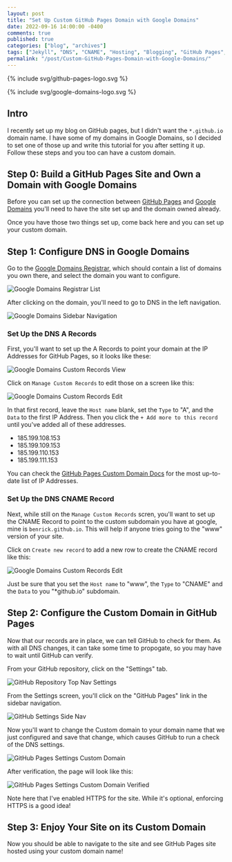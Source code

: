 ```yaml
---
layout: post
title: "Set Up Custom GitHub Pages Domain with Google Domains"
date: 2022-09-16 14:00:00 -0400
comments: true
published: true
categories: ["blog", "archives"]
tags: ["Jekyll", "DNS", "CNAME", "Hosting", "Blogging", "GitHub Pages", "Google Domains", "Tutorials"]
permalink: "/post/Custom-GitHub-Pages-Domain-with-Google-Domains/"
---
```


{% include svg/github-pages-logo.svg %}

{% include svg/google-domains-logo.svg %}

## Intro

I recently set up my blog on GitHub pages, but I didn't want the `*.github.io` domain name. I have some of my domains in Google Domains, so I decided to set one of those up and write this tutorial for you after setting it up. Follow these steps and you too can have a custom domain.

## Step 0: Build a GitHub Pages Site and Own a Domain with Google Domains

Before you can set up the connection between [GitHub Pages](https://pages.github.com/) and [Google Domains](https://domains.google/) you'll need to have the site set up and the domain owned already.

Once you have those two things set up, come back here and you can set up your custom domain.

## Step 1: Configure DNS in Google Domains

Go to the [Google Domains Registrar](https://domains.google.com/registrar/), which should contain a list of domains you own there, and select the domain you want to configure.

![Google Domains Registrar List](/images/files/2022-posts/GDomainsRegistrar.png)

After clicking on the domain, you'll need to go to DNS in the left navigation.

![Google Domains Sidebar Navigation](/images/files/2022-posts/GDomainsSidebar.png)

### Set Up the DNS A Records

First, you'll want to set up the A Records to point your domain at the IP Addresses for GitHub Pages, so it looks like these:

![Google Domains Custom Records View](/images/files/2022-posts/GDomainsCustomRecordsView.png)

Click on `Manage Custom Records` to edit those on a screen like this:

![Google Domains Custom Records Edit](/images/files/2022-posts/GDomainsCustomRecordsEdit.png)

In that first record, leave the `Host name` blank, set the `Type` to "A", and the `Data` to the first IP Address. Then you click the `+ Add more to this record` until you've added all of these addresses.

- 185.199.108.153
- 185.199.109.153
- 185.199.110.153
- 185.199.111.153

You can check the [GitHub Pages Custom Domain Docs](https://docs.github.com/en/pages/configuring-a-custom-domain-for-your-github-pages-site/managing-a-custom-domain-for-your-github-pages-site#configuring-an-apex-domain) for the most up-to-date list of IP Addresses.

### Set Up the DNS CNAME Record

Next, while still on the `Manage Custom Records` scren, you'll want to set up the CNAME Record to point to the custom subdomain you have at google, mine is `benrick.github.io`. This will help if anyone tries going to the "www" version of your site.

Click on `Create new record` to add a new row to create the CNAME record like this:

![Google Domains Custom Records Edit](/images/files/2022-posts/GDomainsCustomRecordsEdit.png)

Just be sure that you set the `Host name` to "www", the `Type` to "CNAME" and the `Data` to you "*github.io" subdomain.

## Step 2: Configure the Custom Domain in GitHub Pages

Now that our records are in place, we can tell GitHub to check for them. As with all DNS changes, it can take some time to propogate, so you may have to wait until GitHub can verify.

From your GitHub repository, click on the "Settings" tab.

![GitHub Repository Top Nav Settings](/images/files/2022-posts/GitHubRepoTopNav.png)

From the Settings screen, you'll click on the "GitHub Pages" link in the sidebar navigation.

![GitHub Settings Side Nav](/images/files/2022-posts/GitHubRepoSettingsNav.png)

Now you'll want to change the Custom domain to your domain name that we just configured and save that change, which causes GitHub to run a check of the DNS settings.

![GitHub Pages Settings Custom Domain](/images/files/2022-posts/GitHubCustomDomainSetting.png)

After verification, the page will look like this:

![GitHub Pages Settings Custom Domain Verified](/images/files/2022-posts/GitHubCustomDomainSettingVerified.png)

<p class="message">
  Note here that I've enabled HTTPS for the site. While it's optional, enforcing HTTPS is a good idea!
</p>

## Step 3: Enjoy Your Site on its Custom Domain

Now you should be able to navigate to the site and see GitHub Pages site hosted using your custom domain name!
